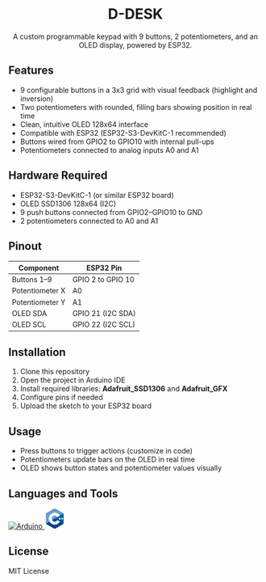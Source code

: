 <h1 align="center">D-DESK</h1>
<p align="center">
  A custom programmable keypad with 9 buttons, 2 potentiometers, and an OLED display, powered by ESP32.
</p>

<h2>Features</h2>
<ul>
  <li>9 configurable buttons in a 3x3 grid with visual feedback (highlight and inversion)</li>
  <li>Two potentiometers with rounded, filling bars showing position in real time</li>
  <li>Clean, intuitive OLED 128x64 interface</li>
  <li>Compatible with ESP32 (ESP32-S3-DevKitC-1 recommended)</li>
  <li>Buttons wired from GPIO2 to GPIO10 with internal pull-ups</li>
  <li>Potentiometers connected to analog inputs A0 and A1</li>
</ul>

<h2>Hardware Required</h2>
<ul>
  <li>ESP32-S3-DevKitC-1 (or similar ESP32 board)</li>
  <li>OLED SSD1306 128x64 (I2C)</li>
  <li>9 push buttons connected from GPIO2–GPIO10 to GND</li>
  <li>2 potentiometers connected to A0 and A1</li>
</ul>

<h2>Pinout</h2>
<table>
  <thead>
    <tr>
      <th>Component</th>
      <th>ESP32 Pin</th>
    </tr>
  </thead>
  <tbody>
    <tr><td>Buttons 1–9</td><td>GPIO 2 to GPIO 10</td></tr>
    <tr><td>Potentiometer X</td><td>A0</td></tr>
    <tr><td>Potentiometer Y</td><td>A1</td></tr>
    <tr><td>OLED SDA</td><td>GPIO 21 (I2C SDA)</td></tr>
    <tr><td>OLED SCL</td><td>GPIO 22 (I2C SCL)</td></tr>
  </tbody>
</table>

<h2>Installation</h2>
<ol>
  <li>Clone this repository</li>
  <li>Open the project in Arduino IDE</li>
  <li>Install required libraries: <b>Adafruit_SSD1306</b> and <b>Adafruit_GFX</b></li>
  <li>Configure pins if needed</li>
  <li>Upload the sketch to your ESP32 board</li>
</ol>

<h2>Usage</h2>
<ul>
  <li>Press buttons to trigger actions (customize in code)</li>
  <li>Potentiometers update bars on the OLED in real time</li>
  <li>OLED shows button states and potentiometer values visually</li>
</ul>

<h2>Languages and Tools</h2>
<p>
  <a href="https://www.arduino.cc/" target="_blank" rel="noreferrer">
    <img src="https://cdn.worldvectorlogo.com/logos/arduino-1.svg" alt="Arduino" width="40" height="40"/>
  </a>
  <a href="https://www.w3schools.com/cpp/" target="_blank" rel="noreferrer">
    <img src="https://raw.githubusercontent.com/devicons/devicon/master/icons/cplusplus/cplusplus-original.svg" alt="C++" width="40" height="40"/>
  </a>
</p>

<h2>License</h2>
<p>MIT License</p>
